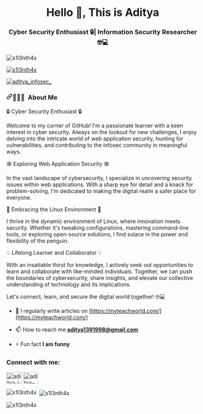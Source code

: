 <h1 align="center">Hello 👋, This is Aditya</h1>
<h3 align="center">Cyber Security Enthusiast 🔒| Information Security Researcher 🤓💻</h3>

<p align="left"> <img src="https://komarev.com/ghpvc/?username=s1l3nth4x&label=Profile%20views&color=0e75b6&style=flat" alt="s1l3nth4x" /> </p>

<p align="left"> <a href="https://github.com/ryo-ma/github-profile-trophy"><img src="https://github-profile-trophy.vercel.app/?username=s1l3nth4x" alt="s1l3nth4x" /></a> </p>

<p align="left"> <a href="https://twitter.com/aditya_infosec_" target="blank"><img src="https://img.shields.io/twitter/follow/aditya_infosec_?logo=twitter&style=for-the-badge" alt="aditya_infosec_" /></a> </p>


<h3 dir="auto"><a id="user-content--about-me" class="anchor" aria-hidden="true" tabindex="-1" href="#-about-me"><svg class="octicon octicon-link" viewBox="0 0 16 16" version="1.1" width="16" height="16" aria-hidden="true"><path d="m7.775 3.275 1.25-1.25a3.5 3.5 0 1 1 4.95 4.95l-2.5 2.5a3.5 3.5 0 0 1-4.95 0 .751.751 0 0 1 .018-1.042.751.751 0 0 1 1.042-.018 1.998 1.998 0 0 0 2.83 0l2.5-2.5a2.002 2.002 0 0 0-2.83-2.83l-1.25 1.25a.751.751 0 0 1-1.042-.018.751.751 0 0 1-.018-1.042Zm-4.69 9.64a1.998 1.998 0 0 0 2.83 0l1.25-1.25a.751.751 0 0 1 1.042.018.751.751 0 0 1 .018 1.042l-1.25 1.25a3.5 3.5 0 1 1-4.95-4.95l2.5-2.5a3.5 3.5 0 0 1 4.95 0 .751.751 0 0 1-.018 1.042.751.751 0 0 1-1.042.018 1.998 1.998 0 0 0-2.83 0l-2.5 2.5a1.998 1.998 0 0 0 0 2.83Z"></path></svg></a>👨🏻&zwj;💻 &nbsp;About Me</h3>


<p align="left"> 🔒 Cyber Security Enthusiast 🔒

Welcome to my corner of GitHub! I'm a passionate learner with a keen interest in cyber security. Always on the lookout for new challenges, I enjoy delving into the intricate world of web application security, hunting for vulnerabilities, and contributing to the infosec community in meaningful ways.

🕸️ Exploring Web Application Security 🕸️

In the vast landscape of cybersecurity, I specialize in uncovering security issues within web applications. With a sharp eye for detail and a knack for problem-solving, I'm dedicated to making the digital realm a safer place for everyone.

🐧️ Embracing the Linux Environment 🐧️

I thrive in the dynamic environment of Linux, where innovation meets security. Whether it's tweaking configurations, mastering command-line tools, or exploring open-source solutions, I find solace in the power and flexibility of the penguin.

💡 Lifelong Learner and Collaborator 💡

With an insatiable thirst for knowledge, I actively seek out opportunities to learn and collaborate with like-minded individuals. Together, we can push the boundaries of cybersecurity, share insights, and elevate our collective understanding of technology and its implications.

Let's connect, learn, and secure the digital world together! 🤓💻 </p>



- 📝 I regularly write articles on [https://myteachworld.com/](https://myteachworld.com/)

- 📫 How to reach me **aditya1391998@gmail.com**

- ⚡ Fun fact **I am funny**

<h3 align="left">Connect with me:</h3>
<p align="left">
<a href="https://twitter.com/aditya_infosec_" target="blank"><img align="center" src="https://raw.githubusercontent.com/rahuldkjain/github-profile-readme-generator/master/src/images/icons/Social/twitter.svg" alt="aditya_infosec_" height="30" width="40" /></a>
<a href="https://linkedin.com/in/aditya-pratap-singh-ap/" target="blank"><img align="center" src="https://raw.githubusercontent.com/rahuldkjain/github-profile-readme-generator/master/src/images/icons/Social/linked-in-alt.svg" alt="aditya-pratap-singh-ap/" height="30" width="40" /></a>
</p>

<p><img align="left" src="https://github-readme-stats.vercel.app/api/top-langs?username=s1l3nth4x&show_icons=true&locale=en&layout=compact" alt="s1l3nth4x" /></p>

<p>&nbsp;<img align="center" src="https://github-readme-stats.vercel.app/api?username=s1l3nth4x&show_icons=true&locale=en" alt="s1l3nth4x" /></p>

<p><img align="center" src="https://github-readme-streak-stats.herokuapp.com/?user=s1l3nth4x&" alt="s1l3nth4x" /></p>
